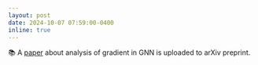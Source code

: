```yaml
---
layout: post
date: 2024-10-07 07:59:00-0400
inline: true
---
```


📚 A [paper](https://arxiv.org/abs/2410.04824) about analysis of gradient in GNN is uploaded to arXiv preprint.